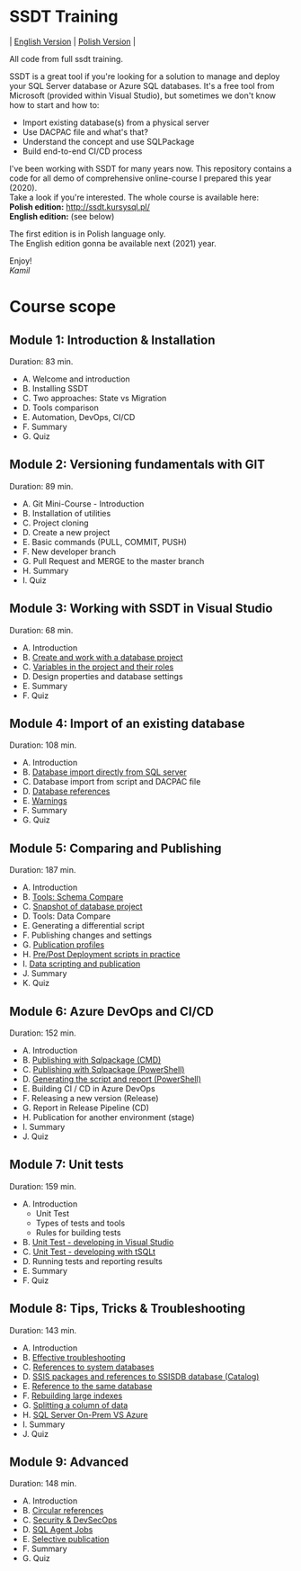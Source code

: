 # SSDT Training

| [English Version](#) | [Polish Version](./pl/README.md) |

All code from full ssdt training.  

SSDT is a great tool if you're looking for a solution to manage and deploy your SQL Server database or Azure SQL databases. It's a free tool from Microsoft (provided within Visual Studio), but sometimes we don't know how to start and how to:  
* Import existing database(s) from a physical server
* Use DACPAC file and what's that?
* Understand the concept and use SQLPackage
* Build end-to-end CI/CD process

I've been working with SSDT for many years now. This repository contains a code for all demo of comprehensive online-course I prepared this year (2020).  
Take a look if you're interested. The whole course is available here:  
**Polish edition:** http://ssdt.kursysql.pl/  
**English edition:** (see below)

The first edition is in Polish language only.  
The English edition gonna be available next (2021) year. 

Enjoy!  
*Kamil*


# Course scope

## Module 1: Introduction & Installation
Duration: 83 min.
* A. Welcome and introduction
* B. Installing SSDT
* C. Two approaches: State vs Migration
* D. Tools comparison
* E. Automation, DevOps, CI/CD
* F. Summary
* G. Quiz

## Module 2: Versioning fundamentals with GIT
Duration: 89 min.
* A. Git Mini-Course - Introduction
* B. Installation of utilities
* C. Project cloning
* D. Create a new project
* E. Basic commands (PULL, COMMIT, PUSH)
* F. New developer branch
* G. Pull Request and MERGE to the master branch
* H. Summary
* I. Quiz

## Module 3: Working with SSDT in Visual Studio
Duration: 68 min.
* A. Introduction
* B. [Create and work with a database project](./src/Introduction/)
* C. [Variables in the project and their roles](./src/Variables/)
* D. Design properties and database settings
* E. Summary
* F. Quiz

## Module 4: Import of an existing database
Duration: 108 min.
* A. Introduction
* B. [Database import directly from SQL server](./src/Import/)
* C. Database import from script and DACPAC file
* D. [Database references](./src/References/)
* E. [Warnings](./src/Warnings/)
* F. Summary
* G. Quiz

## Module 5: Comparing and Publishing
Duration: 187 min.
* A. Introduction
* B. [Tools: Schema Compare](./src/Compare/)
* C. [Snapshot of database project](./src/Compare/WideWorldImporters/Snapshots/)
* D. Tools: Data Compare
* E. Generating a differential script
* F. Publishing changes and settings
* G. [Publication profiles](./src/Publishing/)
* H. [Pre/Post Deployment scripts in practice](./src/PrePostDeployment/)
* I. [Data scripting and publication](./src/ScriptingData/)
* J. Summary
* K. Quiz

## Module 6: Azure DevOps and CI/CD
Duration: 152 min.
* A. Introduction
* B. [Publishing with Sqlpackage (CMD)](./src/sqlpackage/demo1.cmd)
* C. [Publishing with Sqlpackage (PowerShell)](./src/sqlpackage/demo2.ps1)
* D. [Generating the script and report (PowerShell)](./src/sqlpackage/demo3.ps1)
* E. Building CI / CD in Azure DevOps
* F. Releasing a new version (Release)
* G. Report in Release Pipeline (CD)
* H. Publication for another environment (stage)
* I. Summary
* J. Quiz

## Module 7: Unit tests
Duration: 159 min.
* A. Introduction
  * Unit Test
  * Types of tests and tools
  * Rules for building tests
* B. [Unit Test - developing in Visual Studio](./src/Testing-SSDT/)
* C. [Unit Test - developing with tSQLt](./src/Testing-tSQLt/)
* D. Running tests and reporting results
* E. Summary
* F. Quiz

## Module 8: Tips, Tricks & Troubleshooting
Duration: 143 min.
* A. Introduction
* B. [Effective troubleshooting](./src/Tips&Tricks/)
* C. [References to system databases](./src/Tips&Tricks/)
* D. [SSIS packages and references to SSISDB database (Catalog)](./src/SSISDB/)
* E. [Reference to the same database](./src/Tips&Tricks/)
* F. [Rebuilding large indexes](./src/Indexes/)
* G. [Splitting a column of data](./src/DataManipulation/)
* H. [SQL Server On-Prem VS Azure](./src/SqlServerVsAzureSQLDB/)
* I. Summary
* J. Quiz

## Module 9: Advanced
Duration: 148 min.
* A. Introduction
* B. [Circular references](./src/CircularRefs/)
* C. [Security & DevSecOps](./src/Security/)
* D. [SQL Agent Jobs](./src/SQLJobs/)
* E. [Selective publication](./src/sqlpackage-selective/)
* F. Summary
* G. Quiz

